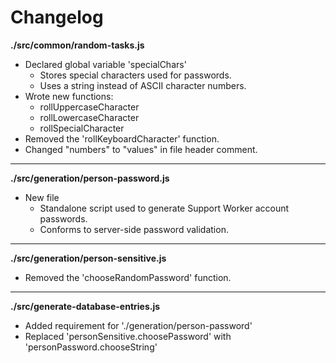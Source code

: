 # Changelog

**./src/common/random-tasks.js**
* Declared global variable 'specialChars'
	* Stores special characters used for passwords.
	* Uses a string instead of ASCII character numbers.
* Wrote new functions:
	* rollUppercaseCharacter
	* rollLowercaseCharacter
	* rollSpecialCharacter
* Removed the 'rollKeyboardCharacter' function.
* Changed "numbers" to "values" in file header comment.

---

**./src/generation/person-password.js**
* New file
	* Standalone script used to generate Support Worker account passwords.
	* Conforms to server-side password validation.

---

**./src/generation/person-sensitive.js**
* Removed the 'chooseRandomPassword' function.

---

**./src/generate-database-entries.js**
* Added requirement for './generation/person-password'
* Replaced 'personSensitive.choosePassword' with 'personPassword.chooseString'
